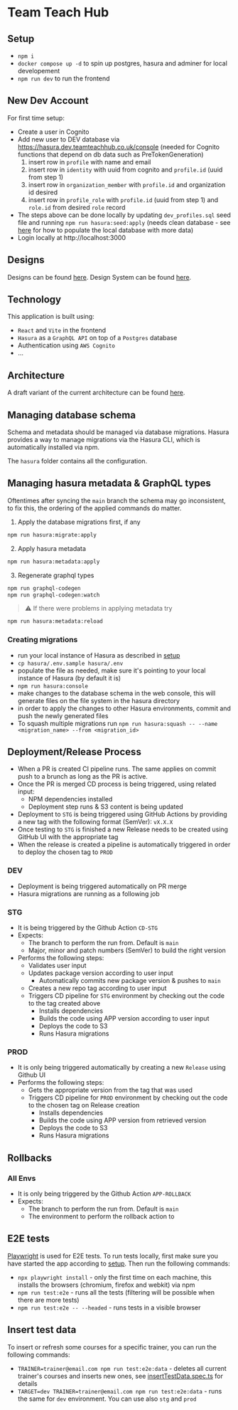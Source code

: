 # Team Teach Hub

## Setup
- `npm i`
- `docker compose up -d` to spin up postgres, hasura and adminer for local developement
- `npm run dev` to run the frontend

## New Dev Account

For first time setup:
- Create a user in Cognito
- Add new user to DEV database via https://hasura.dev.teamteachhub.co.uk/console (needed for Cognito functions that depend on db data such as PreTokenGeneration)
  1. insert row in `profile` with name and email
  2. insert row in `identity` with uuid from cognito and `profile.id` (uuid from step 1)
  3. insert row in `organization_member` with `profile.id` and organization id desired
  4. insert row in `profile_role` with `profile.id` (uuid from step 1) and `role.id` from desired `role` record
- The steps above can be done locally by updating `dev_profiles.sql` seed file and running `npm run hasura:seed:apply` (needs clean database - see [here](https://github.com/TeamTeach/data) for how to populate the local database with more data)
- Login locally at http://localhost:3000

## Designs

Designs can be found [here](https://www.figma.com/file/WAkwbNIrsbvOJlqTKfuvdh/TTH-V1.1-Hi-Fi).
Design System can be found [here](https://www.figma.com/file/5cnwhggjiOTy1523YJveX3/Team-Teach-Design-System).

## Technology

This application is built using:

- `React` and `Vite` in the frontend
- `Hasura` as a `GraphQL API` on top of a `Postgres` database
- Authentication using `AWS Cognito`
- ...

## Architecture

A draft variant of the current architecture can be found [here](https://github.com/TeamTeach/application/wiki/Architecture).

## Managing database schema

Schema and metadata should be managed via database migrations. Hasura provides a way to manage migrations via the Hasura CLI, which is automatically installed via npm.

The `hasura` folder contains all the configuration.

## Managing hasura metadata & GraphQL types

Oftentimes after syncing the `main` branch the schema may go inconsistent, to fix this, the ordering of the applied commands do matter.

1. Apply the database migrations first, if any
```bash
npm run hasura:migrate:apply
```

2. Apply hasura metadata
```bash
npm run hasura:metadata:apply
```

3. Regenerate graphql types
```bash
npm run graphql-codegen
npm run graphql-codegen:watch
```

> ⚠ If there were problems in applying metadata try

```bash
npm run hasura:metadata:reload
```

### Creating migrations

- run your local instance of Hasura as described in [setup](#setup)
- `cp hasura/.env.sample hasura/.env`
- populate the file as needed, make sure it's pointing to your local instance of Hasura (by default it is)
- `npm run hasura:console`
- make changes to the database schema in the web console, this will generate files on the file system in the hasura directory
- in order to apply the changes to other Hasura environments, commit and push the newly generated files
- To squash multiple migrations run `npm run hasura:squash -- --name <migration_name> --from <migration_id>`

## Deployment/Release Process
- When a PR is created CI pipeline runs. The same applies on commit push to a brunch as long as the PR is active.
- Once the PR is merged CD process is being triggered, using related input:
    - NPM dependencies installed
    - Deployment step runs & S3 content is being updated
- Deployment to `STG` is being triggered using GitHub Actions by providing a new tag with the following format (SemVer): `vX.X.X`
- Once testing to `STG` is finished a new Release needs to be created using GitHub UI with the appropriate tag
- When the release is created a pipeline is automatically triggered in order to deploy the chosen tag to `PROD` 

### DEV
- Deployment is being triggered automatically on PR merge
- Hasura migrations are running as a following job

### STG
- It is being triggered by the Github Action `CD-STG`
- Expects:
    - The branch to perform the run from. Default is `main`
    - Major, minor and patch numbers (SemVer) to build the right version 
- Performs the following steps:
    - Validates user input
    - Updates package version according to user input
        - Automatically commits new package version & pushes to `main`
    - Creates a new repo tag according to user input
    - Triggers CD pipeline for `STG` environment by checking out the code to the tag created above
        - Installs dependencies 
        - Builds the code using APP version according to user input
        - Deploys the code to S3
        - Runs Hasura migrations

### PROD
- It is only being triggered automatically by creating a new `Release` using Github UI
- Performs the following steps:
    - Gets the appropriate version from the tag that was used
    - Triggers CD pipeline for `PROD` environment by checking out the code to the chosen tag on Release creation
        - Installs dependencies 
        - Builds the code using APP version from retrieved version
        - Deploys the code to S3
        - Runs Hasura migrations

## Rollbacks

### All Envs
- It is only being triggered by the Github Action `APP-ROLLBACK`
- Expects:
    - The branch to perform the run from. Default is `main` 
    - The environment to perform the rollback action to

## E2E tests

[Playwright](https://playwright.dev/) is used for E2E tests. To run tests locally, first make sure you have started the app according to [setup](#setup). Then run the following commands:
- `npx playwright install` - only the first time on each machine, this installs the browsers (chromium, firefox and webkit) via npm
- `npm run test:e2e` - runs all the tests (filtering will be possible when there are more tests)
- `npm run test:e2e -- --headed` - runs tests in a visible browser

## Insert test data
To insert or refresh some courses for a specific trainer, you can run the following commands:
- `TRAINER=trainer@email.com npm run test:e2e:data` - deletes all current trainer's courses and inserts new ones, see [insertTestData.spec.ts](playwright/tests/insertTestData.spec.ts) for details
- `TARGET=dev TRAINER=trainer@email.com npm run test:e2e:data` - runs the same for `dev` environment. You can use also `stg` and `prod`
